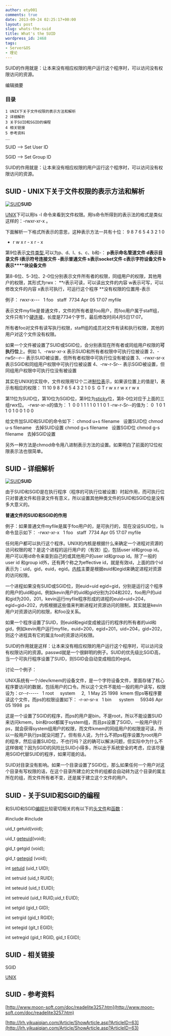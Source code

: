 ```yaml
---
author: ety001
comments: true
date: 2013-09-24 02:25:17+00:00
layout: post
slug: whats-the-suid
title: What's the SUID
wordpress_id: 2468
tags:
- Server&OS
- 理论
---
```




SUID的作用就是：让本来没有相应权限的用户运行这个程序时，可以访问没有权限访问的资源。

编辑摘要

### 目录

    1 UNIX下关于文件权限的表示方法和解析
    2 详细解析
    3 关于SUID和SGID的编程
    4 相关链接
    5 参考资料
    __

SUID --> Set User ID

SGID --> Set Group ID

SUID的作用就是：让本来没有相应权限的用户运行这个程序时，可以访问没有权限访问的资源。<!-- more -->

## [](http://www.baike.com/wiki/SUID#)SUID - UNIX下关于文件权限的表示方法和解析


[![SUID](http://a1.att.hudong.com/12/60/01300000082825121026604307762_s.jpg)](http://tupian.baike.com/a1_12_60_01300000082825121026604307762_jpg.html)**SUID**

[UNIX](http://www.baike.com/wiki/UNIX)下可以用ls -l 命令来看到文件权限。用ls命令所得到的表示法的格式是类似这样的：-rwxr-xr-x 。

下面解析一下格式所表示的意思，这种表示方法一共有十位：
9 8 7 6 5 4 3 2 1 0
- r w x r - x r - x

第9位表示[文件类型](http://www.baike.com/wiki/%E6%96%87%E4%BB%B6%E7%B1%BB%E5%9E%8B),可以为p、d、l、s、c、b和-：
**p表示****命名管道文件****
d表示****目录文件****
l表示****符号连接文件****
-表示****普通文件****
s表示****socket文件****
c表示****字符设备文件****
b表示****块设备文件**

第8-6位、5-3位、2-0位分别表示文件所有者的权限，同组用户的权限，其他用户的权限，其形式为rwx：
**r表示可读，可以读出文件的内容
w表示可写，可以修改文件的内容
x表示可执行，可运行这个程序
**没有权限的位置用-表示

例子：
rwxr-x---   1 foo   staff  7734 Apr 05 17:07 myfile

表示文件myfile是普通文件，文件的所有者是foo用户，而foo用户属于staff组，文件只有1个[硬连接](http://www.baike.com/wiki/%E7%A1%AC%E8%BF%9E%E6%8E%A5)，长度是7734个字节，最后修改时间4月5日17:07。

所有者foo对文件有读写执行权限，staff组的成员对文件有读和执行权限，其他的用户对这个文件没有权限。

如果一个文件被设置了SUID或SGID位，会分别表现在所有者或同组用户权限的**可执行位**上。例如
1、-rwsr-xr-x 表示SUID和所有者权限中可执行位被设置
2、-rwSr--r-- 表示SUID被设置，但所有者权限中可执行位没有被设置
3、-rwxr-sr-x 表示SGID和同组用户权限中可执行位被设置
4、-rw-r-Sr-- 表示SGID被设置，但同组用户权限中可执行位没有被设置

其实在UNIX的实现中，文件权限用12个二进[制位表](http://www.baike.com/wiki/%E5%88%B6%E4%BD%8D%E8%A1%A8)示，如果该位置上的值是1，表示有相应的权限：
11 10 9 8 7 6 5 4 3 2 1 0
S  G T r w x r w x r w x

第11位为SUID位，第10位为SGID位，第9位为[sticky](http://www.baike.com/wiki/sticky)位，第8-0位对应于上面的三组rwx位。
-rwsr-xr-x的值为： 1  0 0 1 1 1 1 0 1 1 0 1
-rw-r-Sr--的值为： 0  1 0 1 1 0 1 0 0 1 0 0

给文件加SUID和SUID的命令如下：
chmod u+s filename   设置SUID位
chmod u-s filename   去掉SUID设置
chmod g+s filename   设置SGID位
chmod g-s filename   去掉SGID设置

另外一种方法是chmod命令用八进制表示方法的设置。如果明白了前面的12位权限表示法也很简单。





## [](http://www.baike.com/wiki/SUID#)SUID - 详细解析








[![SUID](http://a1.att.hudong.com/10/63/01300000082825121026635393224_s.gif)](http://tupian.baike.com/a1_10_63_01300000082825121026635393224_gif.html)**SUID**




由于SUID和SGID是在执行程序（程序的可执行位被设置）时起作用，而可执行位只对普通文件和目录文件有意义，所以设置其他种类文件的SUID和SGID位是没有多大意义的。

**普通文件的SUID和SGID的作用**

例子：如果普通文件myfile是属于foo用户的，是可执行的，现在没设SUID位，ls命令显示如下：
-rwxr-xr-x   1 foo   staff  7734 Apr 05 17:07 myfile

任何用户都可以执行这个程序。UNIX的内核是根据什么来确定一个进程对资源的访问权限的呢？是这个进程的运行用户的（有效）[ID](http://www.baike.com/wiki/ID)，包括user id和group id。用户可以用id命令来查到自己的或其他用户的user id和group id。除了一般的user id 和group id外，还有两个称之为effective id，就是有效id，上面的四个id表示为：uid，gid，euid，egid。[内核](http://www.baike.com/wiki/%E5%86%85%E6%A0%B8)主要是根据euid和egid来确定进程对资源的访问权限。

一个进程如果没有SUID或SGID位，则euid=uid egid=gid，分别是运行这个程序的用户的uid和gid。例如kevin用户的uid和gid分别为204和202，foo用户的uid和gid为200，201，kevin运行myfile程序形成的进程的euid=uid=204，egid=gid=202，内核根据这些值来判断进程对资源访问的限制，其实就是kevin用户对资源访问的权限，和foo没关系。

如果一个程序设置了SUID，则euid和egid变成被运行的程序的所有者的uid和gid，例如kevin用户运行myfile，euid=200，egid=201，uid=204，gid=202，则这个进程具有它的属主foo的资源访问权限。

SUID的作用就是这样：让本来没有相应权限的用户运行这个程序时，可以访问没有权限访问的资源。passwd就是一个很鲜明的例子。SUID的优先级比SGID高，当一个可执行程序设置了SUID，则SGID会自动变成相应的egid。

讨论一个例子：

UNIX系统有一个/dev/kmem的设备文件，是一个字符设备文件，里面存储了核心程序要访问的数据，包括用户的口令。所以这个文件不能给一般的用户读写，权限设为：cr--r-----   1 root     system     2,  1 May 25 1998  kmem
但ps等程序要读这个文件，而ps的权限设置如下：
-r-xr-sr-x   1 bin      system     59346 Apr 05 1998  ps

这是一个设置了SGID的程序，而ps的用户是bin，不是root，所以不能设置SUID来访问kmem，bin和root都属于system组，而且ps设置了SGID，一般用户执行ps，就会获得system组用户的权限，而文件kmem的同组用户的权限是可读，所以一般用户执行ps就没问题了。但有些人说，为什么不把ps程序设置为root用户的程序，然后设置SUID位，不也行吗？这的确可以解决问题，但实际中为什么不这样做呢？因为SGID的风险比SUID小得多，所以出于系统安全的考虑，应该尽量用SGID代替SUID的程序，如果可能的话。

SUID对目录没有影响。如果一个目录设置了SGID位，那么如果任何一个用户对这个目录有写权限的话，在这个目录所建立的文件的组都会自动转为这个目录的属主所在的组，而文件所有者不变，还是属于建立这个文件的用户。





## [](http://www.baike.com/wiki/SUID#)SUID - 关于SUID和SGID的编程





和SUID和SGID[编程](http://www.baike.com/wiki/%E7%BC%96%E7%A8%8B)比较密切相关的有以下的[头文件](http://www.baike.com/wiki/%E5%A4%B4%E6%96%87%E4%BB%B6)和[函数](http://www.baike.com/wiki/%E5%87%BD%E6%95%B0)：

#include
#include

uid_t getuid(void);

uid_t [geteuid](http://www.baike.com/wiki/geteuid)(void);

gid_t getgid (void);

gid_t [getegid](http://www.baike.com/wiki/getegid) (void);

int [setuid](http://www.baike.com/wiki/setuid) (uid_t UID);

int setruid (uid_t RUID);

int seteuid (uid_t EUID);

int setreuid (uid_t RUID,uid_t EUID);

int setgid (gid_t GID);

int setrgid (gid_t RGID);

int setegid (git_t EGID);

int setregid (gid_t RGID, gid_t EGID);

## [](http://www.baike.com/wiki/SUID#)SUID - 相关链接

SGID

[UNIX](http://www.baike.com/wiki/UNIX)

## [](http://www.baike.com/wiki/SUID#)SUID - 参考资料

[http://www.moon-soft.com/doc/readelite3257.htm](http://www.moon-soft.com/doc/readelite3257.htm)

[http://lrh.yikuaiqian.com/Article/ShowArticle.asp?ArticleID=63](http://lrh.yikuaiqian.com/Article/ShowArticle.asp?ArticleID=63)
